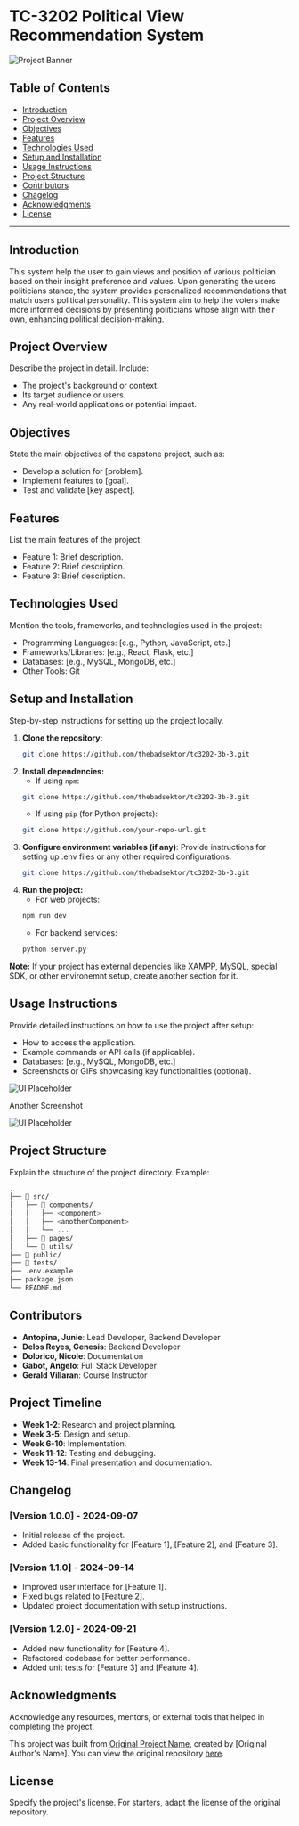 # TC-3202 Political View Recommendation System

![Project Banner](https://via.placeholder.com/1200x400.png?text=Project+Banner+Placeholder)

## Table of Contents

- [Introduction](#introduction)
- [Project Overview](#project-overview)
- [Objectives](#objectives)
- [Features](#features)
- [Technologies Used](#technologies-used)
- [Setup and Installation](#setup-and-installation)
- [Usage Instructions](#usage-instructions)
- [Project Structure](#project-structure)
- [Contributors](#contributors)
- [Chagelog](#changelog)
- [Acknowledgments](#acknowledgments)
- [License](#license)

---

## Introduction

This system help the user to gain views and position of various politician based on their insight preference and values. Upon generating the users politicians stance, the system provides personalized recommendations that match users political personality. This system aim to help the voters make more informed decisions by presenting politicians whose align with their own, enhancing political decision-making.

## Project Overview

Describe the project in detail. Include:

- The project's background or context.
- Its target audience or users.
- Any real-world applications or potential impact.

## Objectives

State the main objectives of the capstone project, such as:

- Develop a solution for [problem].
- Implement features to [goal].
- Test and validate [key aspect].

## Features

List the main features of the project:

- Feature 1: Brief description.
- Feature 2: Brief description.
- Feature 3: Brief description.

## Technologies Used
Mention the tools, frameworks, and technologies used in the project:
- Programming Languages: [e.g., Python, JavaScript, etc.]
- Frameworks/Libraries: [e.g., React, Flask, etc.]
- Databases: [e.g., MySQL, MongoDB, etc.]
- Other Tools: Git

## Setup and Installation

Step-by-step instructions for setting up the project locally.

1. **Clone the repository:**
   ```bash
   git clone https://github.com/thebadsektor/tc3202-3b-3.git
   ```
2. **Install dependencies:**
   - If using `npm`:
   ```bash
   git clone https://github.com/thebadsektor/tc3202-3b-3.git
   ```
   - If using `pip` (for Python projects):
   ```bash
   git clone https://github.com/your-repo-url.git
   ```
3. **Configure environment variables (if any)**: Provide instructions for setting up .env files or any other required configurations.
   ```bash
   git clone https://github.com/thebadsektor/tc3202-3b-3.git
   ```
4. **Run the project:**
   - For web projects:
   ```bash
   npm run dev
   ```
   - For backend services:
   ```bash
   python server.py
   ```

**Note:** If your project has external depencies like XAMPP, MySQL, special SDK, or other environemnt setup, create another section for it.

## Usage Instructions

Provide detailed instructions on how to use the project after setup:

- How to access the application.
- Example commands or API calls (if applicable).
- Databases: [e.g., MySQL, MongoDB, etc.]
- Screenshots or GIFs showcasing key functionalities (optional).

![UI Placeholder](https://via.placeholder.com/1200x700.png?text=UI+Placeholder)

Another Screenshot

![UI Placeholder](https://via.placeholder.com/1200x700.png?text=UI+Placeholder)

## Project Structure

Explain the structure of the project directory. Example:

```bash
.
├── 📂 src/
│   ├── 📂 components/
│   │   ├── <component>
│   │   ├── <anotherComponent>
│   │   └── ...
│   ├── 📂 pages/
│   └── 📂 utils/
├── 📂 public/
├── 📂 tests/
├── .env.example
├── package.json
└── README.md
```

## Contributors
- **Antopina, Junie**: Lead Developer, Backend Developer
- **Delos Reyes, Genesis**: Backend Developer
- **Dolorico, Nicole**: Documentation
- **Gabot, Angelo**: Full Stack Developer
- **Gerald Villaran**: Course Instructor

## Project Timeline
- **Week 1-2**: Research and project planning.
- **Week 3-5**: Design and setup.
- **Week 6-10**: Implementation.
- **Week 11-12**: Testing and debugging.
- **Week 13-14**: Final presentation and documentation.

## Changelog

### [Version 1.0.0] - 2024-09-07

- Initial release of the project.
- Added basic functionality for [Feature 1], [Feature 2], and [Feature 3].

### [Version 1.1.0] - 2024-09-14

- Improved user interface for [Feature 1].
- Fixed bugs related to [Feature 2].
- Updated project documentation with setup instructions.

### [Version 1.2.0] - 2024-09-21

- Added new functionality for [Feature 4].
- Refactored codebase for better performance.
- Added unit tests for [Feature 3] and [Feature 4].

## Acknowledgments

Acknowledge any resources, mentors, or external tools that helped in completing the project.

This project was built from [Original Project Name](https://github.com/username/original-repo), created by [Original Author's Name]. You can view the original repository [here](https://github.com/username/original-repo).

## License

Specify the project's license. For starters, adapt the license of the original repository.
